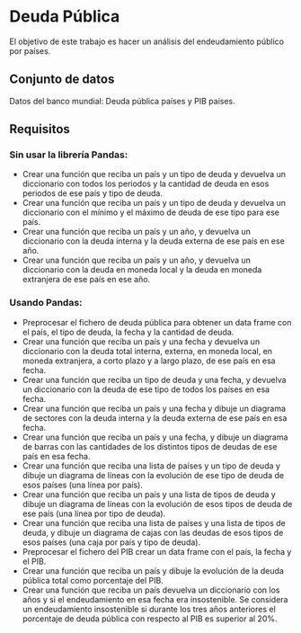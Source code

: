 # Deuda Pública
El objetivo de este trabajo es hacer un análisis del endeudamiento público por países.

## Conjunto de datos
Datos del banco mundial: Deuda pública países y PIB países.

## Requisitos
### Sin usar la librería Pandas:

* Crear una función que reciba un país y un tipo de deuda y devuelva un diccionario con todos los periodos y la cantidad de deuda en esos periodos de ese país y tipo de deuda.
* Crear una función que reciba un país y un tipo de deuda y devuelva un diccionario con el mínimo y el máximo de deuda de ese tipo para ese país.
* Crear una función que reciba un país y un año, y devuelva un diccionario con la deuda interna y la deuda externa de ese país en ese año.
* Crear una función que reciba un país y un año, y devuelva un diccionario con la deuda en moneda local y la deuda en moneda extranjera de ese país en ese año.

### Usando Pandas:

* Preprocesar el fichero de deuda pública para obtener un data frame con el país, el tipo de deuda, la fecha y la cantidad de deuda.
* Crear una función que reciba un país y una fecha y devuelva un diccionario con la deuda total interna, externa, en moneda local, en moneda extranjera, a corto plazo y a largo plazo, de ese país en esa fecha.
* Crear una función que reciba un tipo de deuda y una fecha, y devuelva un diccionario con la deuda de ese tipo de todos los países en esa fecha.
* Crear una función que reciba un país y una fecha y dibuje un diagrama de sectores con la deuda interna y la deuda externa de ese país en esa fecha.
* Crear una función que reciba un país y una fecha, y dibuje un diagrama de barras con las cantidades de los distintos tipos de deudas de ese país en esa fecha.
* Crear una función que reciba una lista de países y un tipo de deuda y dibuje un diagrama de líneas con la evolución de ese tipo de deuda de esos países (una línea por país).
* Crear una función que reciba un país y una lista de tipos de deuda y dibuje un diagrama de líneas con la evolución de esos tipos de deuda de ese país (una línea por tipo de deuda).
* Crear una función que reciba una lista de países y una lista de tipos de deuda, y dibuje un diagrama de cajas con las deudas de esos tipos de esos países (una caja por país y tipo de deuda).
* Preprocesar el fichero del PIB crear un data frame con el país, la fecha y el PIB.
* Crear una función que reciba un país y dibuje la evolución de la deuda pública total como porcentaje del PIB.
* Crear una función que reciba un país devuelva un diccionario con los años y si el endeudamiento en esa fecha era insostenible. Se considera un endeudamiento insostenible si durante los tres años anteriores el porcentaje de deuda pública con respecto al PIB es superior al 20%.